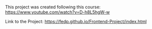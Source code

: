 This project was created following this course: https://www.youtube.com/watch?v=D-h8L5hgW-w

Link to the Project: https://fedp.github.io/Frontend-Project/index.html

